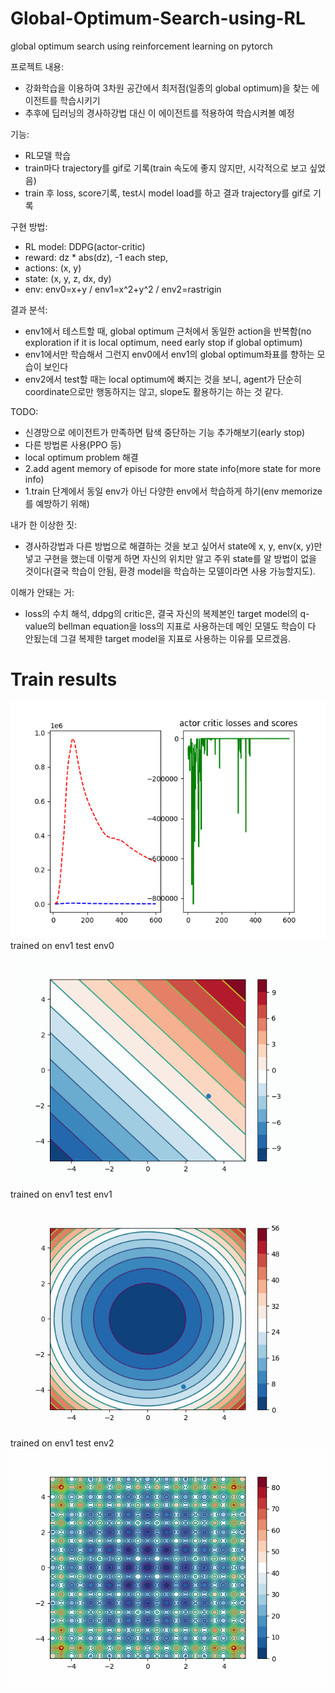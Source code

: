 # Global-Optimum-Search-using-RL
global optimum search using reinforcement learning on pytorch  

프로젝트 내용:
+ 강화학습을 이용하여 3차원 공간에서 최저점(일종의 global optimum)을 찾는 에이전트를 학습시키기  
+ 추후에 딥러닝의 경사하강법 대신 이 에이전트를 적용하여 학습시켜볼 예정  

기능:
+ RL모델 학습
+ train마다 trajectory를 gif로 기록(train 속도에 좋지 않지만, 시각적으로 보고 싶었음)
+ train 후 loss, score기록, test시 model load를 하고 결과 trajectory를 gif로 기록

구현 방법:
+ RL model: DDPG(actor-critic)
+ reward: dz * abs(dz), -1 each step,
+ actions: (x, y)
+ state: (x, y, z, dx, dy)
+ env: env0=x+y / env1=x^2+y^2 / env2=rastrigin

결과 분석:
+ env1에서 테스트할 때, global optimum 근처에서 동일한 action을 반복함(no exploration if it is local optimum, need early stop if global optimum)
+ env1에서만 학습해서 그런지 env0에서 env1의 global optimum좌표를 향하는 모습이 보인다
+ env2에서 test할 때는 local optimum에 빠지는 것을 보니, agent가 단순히 coordinate으로만 행동하지는 않고, slope도 활용하기는 하는 것 같다.

TODO:
+ 신경망으로 에이전트가 만족하면 탐색 중단하는 기능 추가해보기(early stop)
+ 다른 방법론 사용(PPO 등)
+ local optimum problem 해결
+ 2.add agent memory of episode for more state info(more state for more info)
+ 1.train 단계에서 동일 env가 아닌 다양한 env에서 학습하게 하기(env memorize를 예방하기 위해)

내가 한 이상한 짓:
+ 경사하강법과 다른 방법으로 해결하는 것을 보고 싶어서 state에 x, y, env(x, y)만 넣고
구현을 했는데 이렇게 하면 자신의 위치만 알고 주위 state를 알 방법이 없을 것이다(결국 학습이 안됨, 환경 model을 학습하는 모델이라면 사용 가능할지도).  

이해가 안돼는 거:
+ loss의 수치 해석, ddpg의 critic은, 결국 자신의 복제본인 target model의 q-value의 bellman equation을
loss의 지표로 사용하는데 메인 모델도 학습이 다 안됬는데 그걸 복제한 target model을 지표로 사용하는 이유를 모르겠음.  

# Train results
![](https://github.com/kyle1213/Global-Optimum-Search-using-RL/blob/main/train%20result/env1.png)  
trained on env1 test env0  
![](https://github.com/kyle1213/Global-Optimum-Search-using-RL/blob/main/gifs/env1%20env0.gif)  
trained on env1 test env1  
![](https://github.com/kyle1213/Global-Optimum-Search-using-RL/blob/main/gifs/env1%20env1.gif)  
trained on env1 test env2  
![](https://github.com/kyle1213/Global-Optimum-Search-using-RL/blob/main/gifs/env1%20env2.gif)  